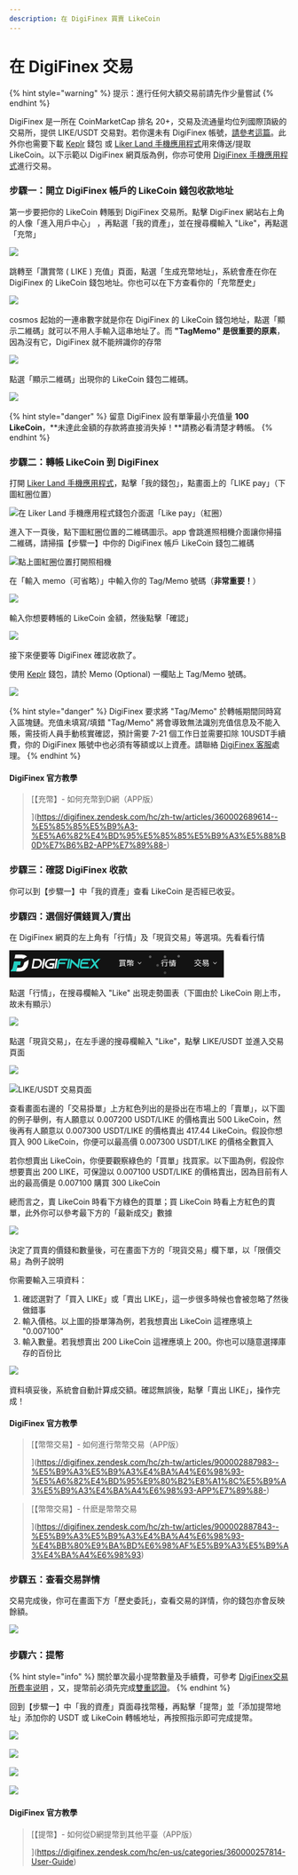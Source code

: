 ```yaml
---
description: 在 DigiFinex 買賣 LikeCoin
---
```


# 在 DigiFinex 交易

{% hint style="warning" %}
提示：進行任何大額交易前請先作少量嘗試
{% endhint %}

DigiFinex 是一所在 CoinMarketCap 排名 20+，交易及流通量均位列國際頂級的交易所，提供 LIKE/USDT 交易對。若你還未有 DigiFinex 帳號，[請參考這篇](registering-on-digifinex.md)。此外你也需要下載 [Keplr](../wallet/keplr.md) 錢包 或 [Liker Land 手機應用程式](https://liker.land/getapp)用來傳送/提取 LikeCoin。以下示範以 DigiFinex 網頁版為例，你亦可使用 [DigiFinex 手機應用程式](https://digifinex.zendesk.com/hc/zh-tw/articles/360000603862--%E5%AE%A2%E6%88%B6%E7%AB%AF%E4%B8%8B%E8%BC%89-%E5%A6%82%E4%BD%95%E4%B8%8B%E8%BC%89D%E7%B6%B2APP)進行交易。

### 步驟一：開立 DigiFinex 帳戶的 LikeCoin 錢包收款地址

第一步要把你的 LikeCoin 轉賬到 DigiFinex 交易所。點擊 DigiFinex 網站右上角的人像「進入用戶中心」
，再點選「我的資產」，並在搜尋欄輸入 "Like"，再點選「充幣」

![](../../.gitbook/assets/digifinex-13.png)


跳轉至「讚賞幣 ( LIKE ) 充值」頁面，點選「生成充幣地址」，系統會產在你在 DigiFinex 的 LikeCoin 錢包地址。你也可以在下方查看你的「充幣歷史」

![](../../.gitbook/assets/digifinex-14.png)

cosmos 起始的一連串數字就是你在 DigiFinex 的 LikeCoin 錢包地址，點選「顯示二維碼」就可以不用人手輸入這串地址了。而 **"TagMemo" 是很重要的原素**，因為沒有它，DigiFinex 就不能辨識你的存幣

![](../../.gitbook/assets/digifinex-15.png)

點選「顯示二維碼」出現你的 LikeCoin 錢包二維碼。

![](../../.gitbook/assets/digifinex-16.png)

{% hint style="danger" %}
留意 DigiFinex 設有單筆最小充值量 **100 LikeCoin**，**未達此金額的存款將直接消失掉！**請務必看清楚才轉帳。
{% endhint %}

### 步驟二：轉帳 LikeCoin 到 DigiFinex

打開 [Liker Land 手機應用程式](https://liker.land/getapp)，點擊「我的錢包」，點畫面上的「LIKE pay」（下圖紅圈位置）

![在 Liker Land 手機應用程式錢包介面選「Like pay」（紅圈）](../../.gitbook/assets/like-pay-1.png)

進入下一頁後，點下圖紅圈位置的二維碼圖示。app 會跳進照相機介面讓你掃描二維碼，請掃描【步驟一】中你的 DigiFinex 帳戶 LikeCoin 錢包二維碼

![點上圖紅圈位置打開照相機](../../.gitbook/assets/bitasset-trade-7.png)

在「輸入 memo（可省略）」中輸入你的 Tag/Memo 號碼（**非常重要！**）

![](../../.gitbook/assets/like-pay-3.png)

輸入你想要轉帳的 LikeCoin 金額，然後點擊「確認」

![](../../.gitbook/assets/bitasset-trade-8.png)

接下來便要等 DigiFinex 確認收款了。

使用 [Keplr](../wallet/keplr.md) 錢包，請於 Memo (Optional) 一欄貼上 Tag/Memo 號碼。

![](../../.gitbook/assets/keplr11.png)

{% hint style="danger" %}
DigiFinex 要求將 "Tag/Memo" 於轉帳期間同時寫入區塊鏈。充值未填寫/填錯 "Tag/Memo" 將會導致無法識別充值信息及不能入賬，需技術人員手動核實確認，預計需要 7-21 個工作日並需要扣除 10USDT手續費，你的 DigiFinex 賬號中也必須有等額或以上資產。請聯絡 [DigiFinex 客服](https://digifinex.zendesk.com/hc/zh-tw/articles/360000525241--%E6%96%B0%E6%89%8B%E6%95%99%E7%A8%8B-%E5%A6%82%E4%BD%95%E5%B0%8B%E6%B1%82D%E7%B6%B2-DigiFinex-%E5%AE%A2%E6%9C%8D%E5%B9%AB%E5%8A%A9)處理。
{% endhint %}

#### DigiFinex 官方教學

> [【充幣】- 如何充幣到D網（APP版）
>
> ](https://digifinex.zendesk.com/hc/zh-tw/articles/360002689614--%E5%85%85%E5%B9%A3-%E5%A6%82%E4%BD%95%E5%85%85%E5%B9%A3%E5%88%B0D%E7%B6%B2-APP%E7%89%88-)

### 步驟三：確認 DigiFinex 收款

你可以到【步驟一】中「我的資產」查看 LikeCoin 是否經已收妥。

### 步驟四：選個好價錢買入/賣出

在 DigiFinex 網頁的左上角有「行情」及「現貨交易」等選項。先看看行情

![](../../.gitbook/assets/digifinex-17.png)

點選「行情」，在搜尋欄輸入 "Like" 出現走勢圖表（下圖由於 LikeCoin 剛上市，故未有顯示）

![](../../.gitbook/assets/digifinex-18.png)

點選「現貨交易」，在左手邊的搜尋欄輸入 "Like"，點擊 LIKE/USDT 並進入交易頁面

![](../../.gitbook/assets/digifinex-19.png)

![LIKE/USDT 交易頁面](../../.gitbook/assets/digifinex-likeusdt.png)

查看畫面右邊的「交易掛單」上方紅色列出的是掛出在市場上的「賣單」，以下圖的例子舉例，有人願意以 0.007200 USDT/LIKE 的價格賣出 500 LikeCoin，然後再有人願意以 0.007300 USDT/LIKE 的價格賣出 417.44 LikeCoin。假設你想買入 900 LikeCoin，你便可以最高價 0.007300 USDT/LIKE 的價格全數買入

若你想賣出 LikeCoin，你便要觀察綠色的「買單」找買家。以下圖為例，假設你想要賣出 200 LIKE，可保證以 0.007100 USDT/LIKE 的價格賣出，因為目前有人出的最高價是 0.007100 購買 300 LikeCoin

總而言之，賣 LikeCoin 時看下方綠色的買單；買 LikeCoin 時看上方紅色的賣單，此外你可以參考最下方的「最新成交」數據

![](../../.gitbook/assets/digifinex-20.png)

決定了買賣的價錢和數量後，可在畫面下方的「現貨交易」欄下單，以「限價交易」為例子說明

你需要輸入三項資料：

1. 確認選對了「買入 LIKE」或「賣出 LIKE」，這一步很多時候也會被忽略了然後做錯事
2. 輸入價格。以上圖的掛單簿為例，若我想賣出 LikeCoin 這裡應填上 "0.007100"
3. 輸入數量。若我想賣出 200 LikeCoin 這裡應填上 200。你也可以隨意選擇庫存的百份比

![](../../.gitbook/assets/digifinex-21.png)

資料填妥後，系統會自動計算成交額。確認無誤後，點擊「賣出 LIKE」，操作完成！

#### DigiFinex 官方教學

> [【幣幣交易】- 如何進行幣幣交易（APP版）
>
> ](https://digifinex.zendesk.com/hc/zh-tw/articles/900002887983--%E5%B9%A3%E5%B9%A3%E4%BA%A4%E6%98%93-%E5%A6%82%E4%BD%95%E9%80%B2%E8%A1%8C%E5%B9%A3%E5%B9%A3%E4%BA%A4%E6%98%93-APP%E7%89%88-)

> [【幣幣交易】- 什麽是幣幣交易
>
> ](https://digifinex.zendesk.com/hc/zh-tw/articles/900002887843--%E5%B9%A3%E5%B9%A3%E4%BA%A4%E6%98%93-%E4%BB%80%E9%BA%BD%E6%98%AF%E5%B9%A3%E5%B9%A3%E4%BA%A4%E6%98%93)

### 步驟五：查看交易詳情

交易完成後，你可在畫面下方「歷史委託」，查看交易的詳情，你的錢包亦會反映餘額。

![](../../.gitbook/assets/digifinex-22.png)

### 步驟六：提幣

{% hint style="info" %}
關於單次最小提幣數量及手續費，可參考 [DigiFinex交易所费率说明](https://digifinex.zendesk.com/hc/zh-tw/articles/360000328422-DigiFinex%E4%BA%A4%E6%98%93%E6%89%80%E8%B4%B9%E7%8E%87%E8%AF%B4%E6%98%8E)
&#x20;，又，提幣前必須先完成[雙重認證](registering-on-digifinex.md#3-google-)。
{% endhint %}

回到【步驟一】中「我的資產」頁面尋找幣種，再點擊「提幣」並「添加提幣地址」添加你的 USDT 或 LikeCoin 轉帳地址，再按照指示即可完成提幣。

![](../../.gitbook/assets/digifinex-23.png)

![](../../.gitbook/assets/digifinex-24.png)

![](../../.gitbook/assets/digifinex-25.png)

![](../../.gitbook/assets/digifinex-26.png)

####

#### DigiFinex 官方教學

> [【提幣】- 如何從D網提幣到其他平臺（APP版）
>
> ](https://digifinex.zendesk.com/hc/en-us/categories/360000257814-User-Guide)
